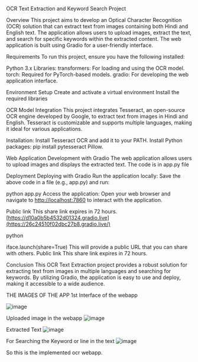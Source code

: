 OCR Text Extraction and Keyword Search Project

Overview
This project aims to develop an Optical Character Recognition (OCR) solution that can extract text from images containing both Hindi and English text. 
The application allows users to upload images, extract the text, and search for specific keywords within the extracted content. 
The web application is built using Gradio for a user-friendly interface.

Requirements
To run this project, ensure you have the following installed:

Python 3.x
Libraries:
transformers: For loading and using the OCR model.
torch: Required for PyTorch-based models.
gradio: For developing the web application interface.

Environment Setup
Create and activate a virtual environment
Install the required libraries


OCR Model Integration
This project integrates Tesseract, an open-source OCR engine developed by Google, to extract text from images in Hindi and English. 
Tesseract is customizable and supports multiple languages, making it ideal for various applications.

Installation:
Install Tesseract OCR and add it to your PATH.
Install Python packages: pip install pytesseract Pillow.


Web Application Development with Gradio
The web application allows users to upload images and displays the extracted text. The code is in app.py file 

Deployment
Deploying with Gradio
Run the application locally: Save the above code in a file (e.g., app.py) and run:

python app.py
Access the application: Open your web browser and navigate to [http://localhost:7860](http://127.0.0.1:7860) to interact with the application.

Public link
This share link expires in 72 hours. 
[https://d10a0b5b4532d01324.gradio.live](https://26c24510f02dbc27b8.gradio.live/)

python

iface.launch(share=True)
This will provide a public URL that you can share with others.
Public link
This share link expires in 72 hours. 


Conclusion
This OCR Text Extraction project provides a robust solution for extracting text from images in multiple languages and searching for keywords. 
By utilizing Gradio, the application is easy to use and deploy, making it accessible to a wide audience.

THE IMAGES OF THE APP
1st Interface of the webapp

![image](https://github.com/user-attachments/assets/0f1f6084-dd05-4980-9552-fc6d59f7e4c8)

Uploaded image in the webapp
![image](https://github.com/user-attachments/assets/091918cf-1b86-4ebc-810b-dfa828acc49d)

Extracted Text
![image](https://github.com/user-attachments/assets/5aeefb8f-f31f-49ee-8c33-9a10937827d5)

For Searching the Keyword or line in the text
![image](https://github.com/user-attachments/assets/3cd2c123-9f04-47ea-8c5f-d6cb7a0f430b)

So this is the implemented ocr webapp.
